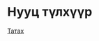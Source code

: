 # Нууц түлхүүр

[Татах](https://raw.githubusercontent.com/haruulzangi/2018/master/round-2/нууц%20түлхүүр/Нууц%20түлхүүр.eml)
